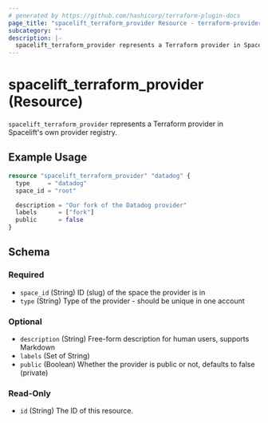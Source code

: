 ```yaml
---
# generated by https://github.com/hashicorp/terraform-plugin-docs
page_title: "spacelift_terraform_provider Resource - terraform-provider-spacelift"
subcategory: ""
description: |-
  spacelift_terraform_provider represents a Terraform provider in Spacelift's own provider registry.
---
```


# spacelift_terraform_provider (Resource)

`spacelift_terraform_provider` represents a Terraform provider in Spacelift's own provider registry.

## Example Usage

```terraform
resource "spacelift_terraform_provider" "datadog" {
  type     = "datadog"
  space_id = "root"

  description = "Our fork of the Datadog provider"
  labels      = ["fork"]
  public      = false
}
```

<!-- schema generated by tfplugindocs -->
## Schema

### Required

- `space_id` (String) ID (slug) of the space the provider is in
- `type` (String) Type of the provider - should be unique in one account

### Optional

- `description` (String) Free-form description for human users, supports Markdown
- `labels` (Set of String)
- `public` (Boolean) Whether the provider is public or not, defaults to false (private)

### Read-Only

- `id` (String) The ID of this resource.
